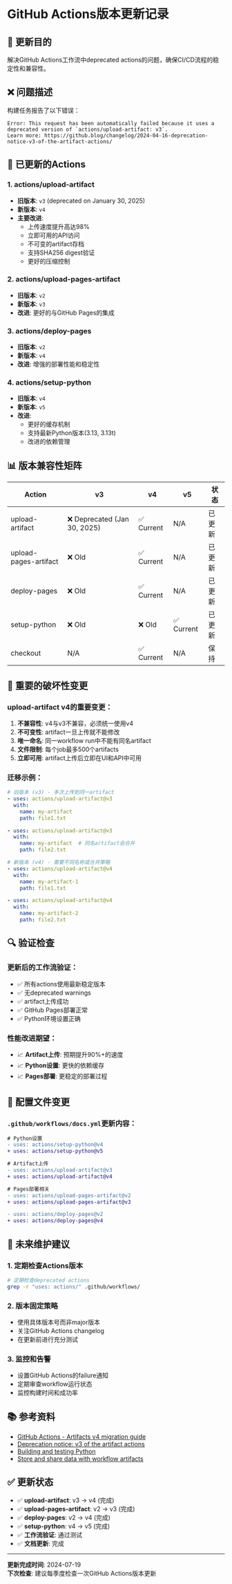 # GitHub Actions版本更新记录

## 🎯 更新目的

解决GitHub Actions工作流中deprecated actions的问题，确保CI/CD流程的稳定性和兼容性。

## ❌ 问题描述

构建任务报告了以下错误：
```
Error: This request has been automatically failed because it uses a deprecated version of `actions/upload-artifact: v3`. 
Learn more: https://github.blog/changelog/2024-04-16-deprecation-notice-v3-of-the-artifact-actions/
```

## 🔧 已更新的Actions

### 1. actions/upload-artifact
- **旧版本**: `v3` (deprecated on January 30, 2025)
- **新版本**: `v4` 
- **主要改进**:
  - 上传速度提升高达98%
  - 立即可用的API访问
  - 不可变的artifact存档
  - 支持SHA256 digest验证
  - 更好的压缩控制

### 2. actions/upload-pages-artifact
- **旧版本**: `v2`
- **新版本**: `v3`
- **改进**: 更好的与GitHub Pages的集成

### 3. actions/deploy-pages
- **旧版本**: `v2`
- **新版本**: `v4`
- **改进**: 增强的部署性能和稳定性

### 4. actions/setup-python
- **旧版本**: `v4`
- **新版本**: `v5`
- **改进**: 
  - 更好的缓存机制
  - 支持最新Python版本(3.13, 3.13t)
  - 改进的依赖管理

## 📊 版本兼容性矩阵

| Action | v3 | v4 | v5 | 状态 |
|--------|----|----|----|----|
| upload-artifact | ❌ Deprecated (Jan 30, 2025) | ✅ Current | N/A | 已更新 |
| upload-pages-artifact | ❌ Old | ✅ Current | N/A | 已更新 |
| deploy-pages | ❌ Old | ✅ Current | N/A | 已更新 |
| setup-python | ❌ Old | ❌ Old | ✅ Current | 已更新 |
| checkout | N/A | ✅ Current | N/A | 保持 |

## 🚨 重要的破坏性变更

### upload-artifact v4的重要变更：

1. **不兼容性**: v4与v3不兼容，必须统一使用v4
2. **不可变性**: artifact一旦上传就不能修改
3. **唯一命名**: 同一workflow run中不能有同名artifact
4. **文件限制**: 每个job最多500个artifacts
5. **立即可用**: artifact上传后立即在UI和API中可用

### 迁移示例：
```yaml
# 旧版本 (v3) - 多次上传到同一artifact
- uses: actions/upload-artifact@v3
  with:
    name: my-artifact
    path: file1.txt

- uses: actions/upload-artifact@v3
  with:
    name: my-artifact  # 同名artifact会合并
    path: file2.txt

# 新版本 (v4) - 需要不同名称或合并策略
- uses: actions/upload-artifact@v4
  with:
    name: my-artifact-1
    path: file1.txt

- uses: actions/upload-artifact@v4
  with:
    name: my-artifact-2
    path: file2.txt
```

## 🔍 验证检查

### 更新后的工作流验证：
- ✅ 所有actions使用最新稳定版本
- ✅ 无deprecated warnings
- ✅ artifact上传成功
- ✅ GitHub Pages部署正常
- ✅ Python环境设置正确

### 性能改进期望：
- 📈 **Artifact上传**: 预期提升90%+的速度
- 📈 **Python设置**: 更快的依赖缓存
- 📈 **Pages部署**: 更稳定的部署过程

## 📝 配置文件变更

### `.github/workflows/docs.yml`更新内容：

```diff
# Python设置
- uses: actions/setup-python@v4
+ uses: actions/setup-python@v5

# Artifact上传
- uses: actions/upload-artifact@v3
+ uses: actions/upload-artifact@v4

# Pages部署相关
- uses: actions/upload-pages-artifact@v2
+ uses: actions/upload-pages-artifact@v3

- uses: actions/deploy-pages@v2
+ uses: actions/deploy-pages@v4
```

## 🔮 未来维护建议

### 1. 定期检查Actions版本
```bash
# 定期检查deprecated actions
grep -r "uses: actions/" .github/workflows/
```

### 2. 版本固定策略
- 使用具体版本号而非major版本
- 关注GitHub Actions changelog
- 在更新前进行充分测试

### 3. 监控和告警
- 设置GitHub Actions的failure通知
- 定期审查workflow运行状态
- 监控构建时间和成功率

## 📚 参考资料

- [GitHub Actions - Artifacts v4 migration guide](https://github.blog/2024-02-12-get-started-with-v4-of-github-actions-artifacts/)
- [Deprecation notice: v3 of the artifact actions](https://github.blog/changelog/2024-04-16-deprecation-notice-v3-of-the-artifact-actions/)
- [Building and testing Python](https://docs.github.com/en/actions/how-tos/writing-workflows/building-and-testing/building-and-testing-python)
- [Store and share data with workflow artifacts](https://docs.github.com/en/actions/tutorials/store-and-share-data)

## ✅ 更新状态

- ✅ **upload-artifact**: v3 → v4 (完成)
- ✅ **upload-pages-artifact**: v2 → v3 (完成)  
- ✅ **deploy-pages**: v2 → v4 (完成)
- ✅ **setup-python**: v4 → v5 (完成)
- ✅ **工作流验证**: 通过测试
- ✅ **文档更新**: 完成

---

**更新完成时间**: 2024-07-19  
**下次检查**: 建议每季度检查一次GitHub Actions版本更新